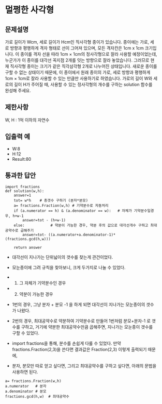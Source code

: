 # 멀쩡한 사각형
## 문제설명
가로 길이가 Wcm, 세로 길이가 Hcm인 직사각형 종이가 있습니다. 종이에는 가로, 세로 방향과 평행하게 격자 형태로 선이 그어져 있으며, 모든 격자칸은 1cm x 1cm 크기입니다.
이 종이를 격자 선을 따라 1cm × 1cm의 정사각형으로 잘라 사용할 예정이었는데, 누군가가 이 종이를 대각선 꼭지점 2개를 잇는 방향으로 잘라 놓았습니다. 
그러므로 현재 직사각형 종이는 크기가 같은 직각삼각형 2개로 나누어진 상태입니다. 
새로운 종이를 구할 수 없는 상태이기 때문에, 이 종이에서 원래 종이의 가로, 세로 방향과 평행하게 1cm × 1cm로 잘라 사용할 수 있는 만큼만 사용하기로 하였습니다. 
가로의 길이 W와 세로의 길이 H가 주어질 때, 사용할 수 있는 정사각형의 개수를 구하는 solution 함수를 완성해 주세요.

## 제한사항
W, H : 1억 이하의 자연수

## 입출력 예
- W:8
- H:12
- Result:80

## 통과한 답안
```
import fractions
def solution(w,h):
    answer=1
    tot= w*h    # 총갯수 구하기 (분자*분모)
    a= fractions.Fraction(w,h) # 기약분수로 자동처리
    if (a.numerator == h) & (a.denominator == w):   # 자체가 기약분수일경우, h+w-1
        answer=tot - (h+w-1)
    else:            # 약분이 가능한 경우, 약분 후의 값으로 대각선개수 구하고 최대공약수로 곱해주기
        answer=tot- ((a.numerator+a.denominator-1)*(fractions.gcd(h,w)))
    
    return answer
```
- 대각선이 지나가는 단위넓이의 갯수를 찾는게 관건이었다.
- 모눈종이에 그려 규칙을 찾아보니, 크게 두가지로 나눌 수 있었다.
- 1. 그 자체가 기약분수인 경우
- 2. 약분이 가능한 경우
- 1번의 경우, 그냥 분자 + 분모 -1 을 하게 되면 대각선이 지나가는 모눈종이의 갯수가 나왔다.
- 2번의 경우, 최대공약수로 약분하여 기약분수로 만들어 1번처럼 분모+분자-1 로 갯수를 구하고, 거기에 약분한 최대공약수만큼 곱해주면, 지나가는 모눈종이 갯수를 구할 수 있었다.

- import fractions을 통해, 분수를 손쉽게 다룰 수 있었다. 만약 fractions.Fraction(2,3)을 쓴다면 결과값은 Fraction(2,3) 이렇게 출력되기 때문에,
- 분자, 분모만 따로 얻고 싶다면, 그리고 최대공약수를 구하고 싶다면, 아래의 문법을 사용하면 된다.
```
a= fractions.Fraction(w,h)
a.numerator   # 분자
a.denominator # 분모
fractions.gcd(h,w)  # 최대공약수
```
